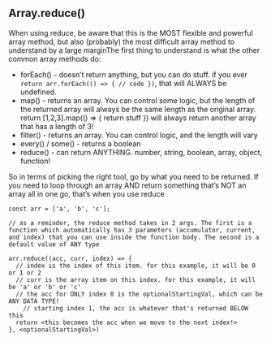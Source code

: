 ## Array.reduce()

When using reduce, be aware that this is the MOST flexible and powerful array method, but also (probably) the most difficult array method to understand by a large marginThe first thing to understand is what the other common array methods do:

-  forEach() - doesn’t return anything, but you can do stuff. if you ever `return arr.forEach(() => { // code })`, that will ALWAYS be undefined.
-  map() - returns an array. You can control some logic, but the length of the returned array will always be the same length as the original array.  return [1,2,3].map(() => { return stuff })  will always return another array that has a length of 3!
-  filter() - returns an array. You can control logic, and the length will vary
-  every() / some() - returns a boolean
-  reduce() - can return ANYTHING. number, string, boolean, array, object, function!

So in terms of picking the right tool, go by what you need to be returned. If you need to loop through an array AND return something that’s NOT an array all in one go, that’s when you use reduce

```
const arr = ['a', 'b', 'c'];

// as a reminder, the reduce method takes in 2 args. The first is a function which automatically has 3 parameters (accumulator, current, and index) that you can use inside the function body. The second is a default value of ANY type

arr.reduce((acc, curr, index) => {
  // index is the index of this item. for this example, it will be 0 or 1 or 2
  // curr is the array item on this index. for this example, it will be 'a' or 'b' or 'c'
  // the acc for ONLY index 0 is the optionalStartingVal, which can be ANY DATA TYPE!
    // starting index 1, the acc is whatever that's returned BELOW this 
  return <this becomes the acc when we move to the next index!>
}, <optionalStartingVal>)
```

